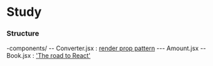 # Study

### Structure
 -components/ 
 -- Converter.jsx : [render prop pattern](https://www.robinwieruch.de/react-render-props/)
 --- Amount.jsx
 -- Book.jsx : ['The road to React'](file:///home/protsa/Desktop/Books/The_Road_to_React_Your_journey_to_master_plain_yet_pragmatic_React.pdf)